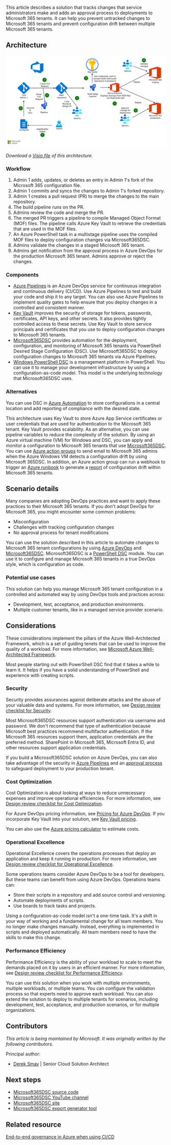 This article describes a solution that tracks changes that service administrators make and adds an approval process to deployments to Microsoft 365 tenants. It can help you prevent untracked changes to Microsoft 365 tenants and prevent configuration drift between multiple Microsoft 365 tenants.

## Architecture

[![Diagram that shows the architecture for automating changes to Microsoft 365 tenant configurations.](./media/manage-microsoft-365-tenant-configuration-microsoft365dsc-azure-devops.svg)](./media/manage-microsoft-365-tenant-configuration-microsoft365dsc-azure-devops.svg#lightbox)

*Download a [Visio file](https://arch-center.azureedge.net/m365-dev-ops.vsdx) of this architecture.*

### Workflow

1. Admin 1 adds, updates, or deletes an entry in Admin 1's fork of the Microsoft 365 configuration file.
2. Admin 1 commits and syncs the changes to Admin 1's forked repository.
3. Admin 1 creates a pull request (PR) to merge the changes to the main repository.
4. The build pipeline runs on the PR.
5. Admins review the code and merge the PR.
6. The merged PR triggers a pipeline to compile Managed Object Format (MOF) files. The pipeline calls Azure Key Vault to retrieve the credentials that are used in the MOF files.
7. An Azure PowerShell task in a multistage pipeline uses the compiled MOF files to deploy configuration changes via Microsoft365DSC.
8. Admins validate the changes in a staged Microsoft 365 tenant.
9. Admins get notification from the approval process in Azure DevOps for the production Microsoft 365 tenant. Admins approve or reject the changes.

### Components

- [Azure Pipelines](https://azure.microsoft.com/services/devops/pipelines) is an Azure DevOps service for continuous integration and continuous delivery (CI/CD). Use Azure Pipelines to test and build your code and ship it to any target. You can also use Azure Pipelines to implement quality gates to help ensure that you deploy changes in a controlled and consistent manner.
- [Key Vault](https://azure.microsoft.com/services/key-vault) improves the security of storage for tokens, passwords, certificates, API keys, and other secrets. It also provides tightly controlled access to these secrets. Use Key Vault to store service principals and certificates that you use to deploy configuration changes to Microsoft 365 tenants.
- [Microsoft365DSC](https://microsoft365dsc.com) provides automation for the deployment, configuration, and monitoring of Microsoft 365 tenants via PowerShell Desired Stage Configuration (DSC). Use Microsoft365DSC to deploy configuration changes to Microsoft 365 tenants via Azure Pipelines.
- [Windows PowerShell DSC](/powershell/scripting/dsc/overview) is a management platform in PowerShell. You can use it to manage your development infrastructure by using a configuration-as-code model. This model is the underlying technology that Microsoft365DSC uses.

### Alternatives

You can use DSC in [Azure Automation](/azure/automation/automation-dsc-overview) to store configurations in a central location and add reporting of compliance with the desired state.

This architecture uses Key Vault to store Azure App Service certificates or user credentials that are used for authentication to the Microsoft 365 tenant. Key Vault provides scalability. As an alternative, you can use pipeline variables to reduce the complexity of the solution. By using an Azure virtual machine (VM) for Windows and DSC, you can apply and monitor a configuration to Microsoft 365 tenants that use [Microsoft365DSC](https://microsoft365dsc.com). You can use [Azure action groups](/azure/azure-monitor/alerts/action-groups) to send email to Microsoft 365 admins when the Azure Windows VM detects a configuration drift by using Microsoft 365DSC. In addition, an Azure action group can run a webhook to trigger an [Azure runbook](/azure/automation/automation-webhooks?tabs=portal) to generate a [report](https://microsoft365dsc.com/user-guide/get-started/comparing-configurations/) of configuration drift within Microsoft 365 tenants.

## Scenario details

Many companies are adopting DevOps practices and want to apply these practices to their Microsoft 365 tenants. If you don't adopt DevOps for Microsoft 365, you might encounter some common problems:

- Misconfiguration
- Challenges with tracking configuration changes
- No approval process for tenant modifications

You can use the solution described in this article to automate changes to Microsoft 365 tenant configurations by using [Azure DevOps](/azure/devops/user-guide/what-is-azure-devops) and [Microsoft365DSC](https://microsoft365dsc.com). Microsoft365DSC is a [PowerShell DSC](/powershell/scripting/dsc/overview) module. You can use it to configure and manage Microsoft 365 tenants in a true DevOps style, which is configuration as code.

### Potential use cases

This solution can help you manage Microsoft 365 tenant configuration in a controlled and automated way by using DevOps tools and practices across:

- Development, test, acceptance, and production environments.
- Multiple customer tenants, like in a managed service provider scenario.

## Considerations

These considerations implement the pillars of the Azure Well-Architected Framework, which is a set of guiding tenets that can be used to improve the quality of a workload. For more information, see [Microsoft Azure Well-Architected Framework](/azure/well-architected/).

Most people starting out with PowerShell DSC find that it takes a while to learn it. It helps if you have a solid understanding of PowerShell and experience with creating scripts.

### Security

Security provides assurances against deliberate attacks and the abuse of your valuable data and systems. For more information, see [Design review checklist for Security](/azure/well-architected/security/checklist).

Most Microsoft365DSC resources support authentication via username and password. We don't recommend that type of authentication because Microsoft best practices recommend multifactor authentication. If the Microsoft 365 resources support them, application credentials are the preferred method. SharePoint in Microsoft 365, Microsoft Entra ID, and other resources support application credentials.

If you build a Microsoft365DSC solution on Azure DevOps, you can also take advantage of the security in [Azure Pipelines](/azure/devops/pipelines/security/overview) and an [approval process](/azure/devops/pipelines/release/approvals/approvals) to safeguard deployment to your production tenant.

### Cost Optimization

Cost Optimization is about looking at ways to reduce unnecessary expenses and improve operational efficiencies. For more information, see [Design review checklist for Cost Optimization](/azure/well-architected/cost-optimization/checklist).

For Azure DevOps pricing information, see [Pricing for Azure DevOps](https://azure.microsoft.com/pricing/details/devops/azure-devops-services). If you incorporate Key Vault into your solution, see [Key Vault pricing](https://azure.microsoft.com/pricing/details/key-vault).

You can also use the [Azure pricing calculator](https://azure.microsoft.com/pricing/calculator) to estimate costs.

### Operational Excellence

Operational Excellence covers the operations processes that deploy an application and keep it running in production. For more information, see [Design review checklist for Operational Excellence](/azure/well-architected/operational-excellence/checklist).

Some operations teams consider Azure DevOps to be a tool for developers. But these teams can benefit from using Azure DevOps. Operations teams can:

- Store their scripts in a repository and add source control and versioning.
- Automate deployments of scripts.
- Use boards to track tasks and projects.

Using a configuration-as-code model isn't a one-time task. It's a shift in your way of working and a fundamental change for all team members. You no longer make changes manually. Instead, everything is implemented in scripts and deployed automatically. All team members need to have the skills to make this change.

### Performance Efficiency

Performance Efficiency is the ability of your workload to scale to meet the demands placed on it by users in an efficient manner. For more information, see [Design review checklist for Performance Efficiency](/azure/well-architected/performance-efficiency/checklist).

You can use this solution when you work with multiple environments, multiple workloads, or multiple teams. You can configure the validation process so that experts need to approve each workload. You can also extend the solution to deploy to multiple tenants for scenarios, including development, test, acceptance, and production scenarios, or for multiple organizations.

## Contributors

*This article is being maintained by Microsoft. It was originally written by the following contributors.*

Principal author:

* [Derek Smay](https://www.linkedin.com/in/dereksmay) | Senior Cloud Solution Architect

## Next steps

- [Microsoft365DSC source code](https://github.com/microsoft/Microsoft365DSC)
- [Microsoft365DSC YouTube channel](https://www.youtube.com/channel/UCveScabVT6pxzqYgGRu17iw)
- [Microsoft365DSC site](https://microsoft365dsc.com)
- [Microsoft365DSC export generator tool](https://export.microsoft365dsc.com)

## Related resource

[End-to-end governance in Azure when using CI/CD](../../example-scenario/governance/end-to-end-governance-in-azure.yml)
